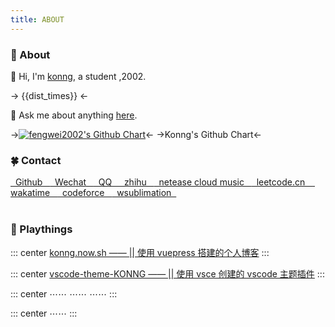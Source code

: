 ```yaml
---
title: ABOUT
---
```



### 🌴 About

🌈 Hi, I'm [konng](https://konng.now.sh), a student ,2002.

-> {{dist_times}}  <-

💬 Ask me about anything [here](https://github.com/fengwei2002/fengwei2002/issues).

-><a href="https://github.com/fengwei2002" target="_blank" rel="noopener" title="image"><img src="http://ghchart.rshah.org/fengwei2002" alt="fengwei2002's Github Chart"></a><-
->Konng's Github Chart<-

### 🍀 Contact 

<span class="contact">
<a href="https://github.com/fengwei2002" title="fengwei2002"> &nbsp Github &nbsp </a>
</span>

<span class="contact">
<a href="https://raw.githubusercontent.com/fengwei2002/fengwei2002/main/4200E2F1041F9865A7376B934D76600D.jpg" title="CIKI1F"> &nbsp Wechat &nbsp  </a>
</span>

<span class="contact">
<a href="https://raw.githubusercontent.com/fengwei2002/Pictures_01/master/QQ.jpg" title="2480417969/2928256681"> &nbsp QQ &nbsp </a>
</span>

<span class="contact">
<a href="https://www.zhihu.com/people/kwmwmwnw" title="kycu"> &nbsp zhihu &nbsp </a>
</span>

<span class="contact">
<a href="http://music.163.com/m/user/home?id=440040659" title="konngkonng">  &nbsp netease cloud music &nbsp </a>
</span>

<span class="contact">
<a href="https://leetcode-cn.com/u/fengwei2002/" title="fengwei2002"> &nbsp leetcode.cn &nbsp </a>
</span>

<span class="contact">
<a href="https://wakatime.com/@fengwei2002" title="fengwei2002"> &nbsp wakatime &nbsp </a>
</span>

<span class="contact">
<a href="http://codeforces.com/profile/KONNG#" title="KONNG"> &nbsp codeforce &nbsp </a>
</span>


<span class="contact">
<a href="https://raw.githubusercontent.com/fengwei2002/Pictures_02/master/img/2020-11-24-11-41-33.jpg" title="微信公众号"> &nbsp wsublimation &nbsp </a>
</span>

</br>

</br>

### 🍓 Playthings

::: center
[konng.now.sh —— || 使用 vuepress 搭建的个人博客](https://konng.now.sh)
:::

::: center
[vscode-theme-KONNG —— || 使用 vsce 创建的 vscode 主题插件](https://marketplace.visualstudio.com/items?itemName=OvO.konng)
:::

::: center
$\cdots\cdots$ $\cdots\cdots$ $\cdots\cdots$ 
::: 

::: center
$\cdots\cdots$
::: 

<script>
    export default {
        props: ['slot-key'],
        data() {
            return {
                dist_times: "xx days xx h xx m xx s"
            };
        },
        methods: {
            refresh() {
                let start_date = '2020-01-20 00:15:00.0';
                start_date = start_date.substring(0, 19);
                start_date = start_date.replace(/-/g, '/');
                let start_timestamp = new Date(start_date).getTime();
                let now_timestamp = new Date();

                let dist_timestamp = now_timestamp - start_timestamp;
                let dist_days = Math.floor(dist_timestamp / (24 * 3600 * 1000));
                let dist_hours = Math.floor((dist_timestamp % (24 * 3600 * 1000)) / (3600 * 1000));
                let dist_mins = Math.floor((dist_timestamp % (3600 * 1000)) / (60 * 1000));
                let dist_secs = Math.floor((dist_timestamp % (60 * 1000)) / 1000);
                this.dist_times = `${dist_days} days ${dist_hours} h ${dist_mins} m ${dist_secs} s`;
            }
        },
        mounted() {
            this.refresh();
            setInterval(this.refresh, 1000);
        }
    }
</script>

<link rel="stylesheet" href="https://ico.z01.com/zico.min.css">
